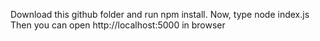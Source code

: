 Download this github folder and run npm install.
Now, type node index.js
Then you can open http://localhost:5000 in browser
